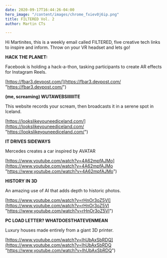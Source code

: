 ```yaml
---
date: 2020-09-17T16:44:26-04:00
hero_image: "/content/images/chrome_fxiev0j6ip.png"
title: FILTERED Vol. 2
author: Martin CTs

---
```

Hi Martinites, this is a weekly email called FILTERED, five creative tech links to inspire and inform. Throw on your VR headset and lets go!

**HACK THE PLANET:**

Facebook is holding a hack-a-thon, tasking participants to create AR effects for Instagram Reels.

[https://fbar3.devpost.com/](https://fbar3.devpost.com/ "https://fbar3.devpost.com/")

**(me, screaming) WUTAWEBSIIIIIITE**

This website records your scream, then broadcasts it in a serene spot in Iceland.

[https://lookslikeyouneediceland.com/](https://lookslikeyouneediceland.com/ "https://lookslikeyouneediceland.com/")

**IT DRIVES SIDEWAYS**

Mercedes creates a car inspired by AVATAR

[https://www.youtube.com/watch?v=4A62mpfAJMo](https://www.youtube.com/watch?v=4A62mpfAJMo "https://www.youtube.com/watch?v=4A62mpfAJMo")

**HISTORY IN 3D**

An amazing use of AI that adds depth to historic photos.

[https://www.youtube.com/watch?v=rHnOr3oZ5VI](https://www.youtube.com/watch?v=rHnOr3oZ5VI "https://www.youtube.com/watch?v=rHnOr3oZ5VI")

**PC LOAD LETTER? WHATDOESTHATEVENMEAN**

Luxury houses made entirely from a giant 3D printer.

[https://www.youtube.com/watch?v=IhUbAxSbRDQ](https://www.youtube.com/watch?v=IhUbAxSbRDQ "https://www.youtube.com/watch?v=IhUbAxSbRDQ")